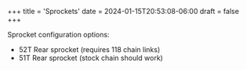 +++
title = 'Sprockets'
date = 2024-01-15T20:53:08-06:00
draft = false
+++

Sprocket configuration options:

- 52T Rear sprocket (requires 118 chain links)
- 51T Rear sprocket (stock chain should work)
